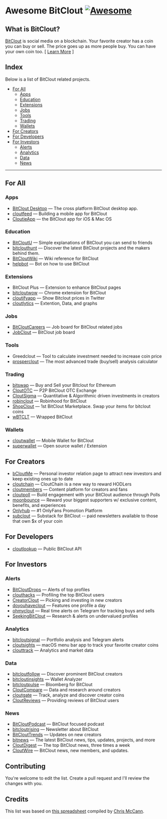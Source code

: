 # Awesome BitClout [![Awesome](https://cdn.rawgit.com/sindresorhus/awesome/d7305f38d29fed78fa85652e3a63e154dd8e8829/media/badge.svg)](https://github.com/barrymode)

## What is BitClout?
[BitClout](https://bitclout.com/) is social media on a blockchain. Your favorite creator has a coin you can buy or sell. The price
goes up as more people buy. You can have your own coin too. [ [Learn More](https://bitclout.com/one_pager.pdf) ]

## Index

Below is a list of BitClout related projects.

- [For All](#for-all)
    - [Apps](#apps)
    - [Education](#education)
    - [Extensions](#extensions)
    - [Jobs](#jobs)
    - [Tools](#tools)
    - [Trading](#trading)
    - [Wallets](#wallets)
- [For Creators](#for-creators)
- [For Developers](#for-developers)
- [For Investors](#for-investors)
    - [Alerts](#alerts)
    - [Analytics](#analytics)
    - [Data](#data)
    - [News](#news)

---

## For All

### Apps

* [BitClout Desktop](https://github.com/BarryMode/bitclout-desktop/releases) — The cross platform BitClout desktop app.
* [cloutfeed](https://bitclout.com/u/cloutfeed) — Building a mobile app for BitClout
* [CloutieApp](https://bitclout.com/u/CloutieApp) — the BitClout app for iOS & Mac OS

### Education

* [BitCloutU](https://bitclout.com/u/BitCloutU) — Simple explanations of BitClout you can send to friends
* [bitclouthunt](https://bitclout.com/u/bitclouthunt) — Discover the latest BitClout projects and the makers behind them.
* [BitCloutWiki](https://bitclout.com/u/BitCloutWiki) — Wiki reference for BitClout
* [helpbot](https://bitclout.com/u/helpbot) — Bot on how to use BitClout

### Extensions

* BitClout Plus — Extension to enhance BitClout pages
* [bitcloutwow](https://bitclout.com/u/bitcloutwow) — Chrome extension for BitClout
* [cloutifyapp](https://bitclout.com/u/cloutifyapp) — Show Bitclout prices in Twitter
* [cloutlytics](https://bitclout.com/u/cloutlytics) — Extention, Data, and graphs

### Jobs

* [BitCloutCareers](https://bitclout.com/u/BitCloutCareers) — Job board for BitClout related jobs
* [JobClout](https://bitclout.com/u/JobClout) — BitClout job board

### Tools

* Greedclout — Tool to calculate investment needed to increase coin price
* [prosperclout](https://bitclout.com/u/prosperclout) — The most advanced trade (buy/sell) analysis calculator

### Trading

* [bitswap](https://bitclout.com/u/bitswap) — Buy and Sell your Bitclout for Ethereum
* [CloutOTC](https://bitclout.com/u/CloutOTC) — P2P BitClout OTC Exchange
* [CloutSigma](https://bitclout.com/u/CloutSigma) — Quantitative & Algorithmic driven investments in creators
* [robinclout](https://bitclout.com/u/robinclout) — Robinhood for BitClout
* [ShopClout](https://bitclout.com/u/ShopClout) — 1st BitClout Marketplace. Swap your items for bitclout coins
* [wBTCLT](https://bitclout.com/u/wBTCLT) — Wrapped BitClout

### Wallets

* [cloutwallet](https://bitclout.com/u/cloutwallet) — Mobile Wallet for BitClout
* [superwallet](https://bitclout.com/u/superwallet) — Open source wallet / Extension

## For Creators

* [bCloutMe](https://bitclout.com/u/bCloutMe) — Personal investor relation page to attract new investors and keep existing ones up to date
* [cloutchain](https://bitclout.com/u/cloutchain) — CloutChain is a new way to reward HODLers
* [cloutmembers](https://bitclout.com/u/cloutmembers) — Content platform for creators and fans
* [cloutpoll](https://bitclout.com/u/cloutpoll) — Build engagement with your BitClout audience through Polls
* [moonbounce](https://bitclout.com/u/moonbounce) — Reward your biggest supporters w/ exclusive content, benefits, and experiences
* [Onlyhub](https://bitclout.com/u/Onlyhub) — #1 OnlyFans Promotion Platform
* [subclout](https://bitclout.com/u/subclout) — Substack for BitClout -- paid newsletters available to those that own $x of your coin

## For Developers

* [cloutlookup](https://bitclout.com/u/cloutlookup) — Public BitClout API

## For Investors

### Alerts

* [BitCloutDrops](https://bitclout.com/u/BitCloutDrops) — Alerts of top profiles
* [clouthacks](https://bitclout.com/u/clouthacks) — Profiling the top BitClout users
* [CreatorClout](https://bitclout.com/u/CreatorClout) — Picking and investing in new creators
* [doyouhaveclout](https://bitclout.com/u/doyouhaveclout) — Features one profile a day
* [ohmyclout](https://bitclout.com/u/ohmyclout) — Real time alerts on Telegram for tracking buys and sells
* [SeekingBitClout](https://bitclout.com/u/SeekingBitClout) — Research & alerts on undervalued profiles

### Analytics

* [bitcloutsignal](https://bitclout.com/u/bitcloutsignal) — Portfolio analysis and Telegram alerts
* [cloutsights](https://bitclout.com/u/cloutsights) — macOS menu bar app to track your favorite creator coins
* [clouttrack](https://bitclout.com/u/clouttrack) — Analytics and market data

### Data

* [bitcloutfollow](https://bitclout.com/u/bitcloutfollow) — Discover prominent BitClout creators
* [bitcloutinsights](https://bitclout.com/u/bitcloutinsights) — Wallet Analyzer
* [bitcloutpulse](https://bitclout.com/u/bitcloutpulse) — Bloomberg for BitClout
* [CloutCompare](https://bitclout.com/u/CloutCompare) — Data and research around creators
* [cloutgate](https://bitclout.com/u/cloutgate) — Track, analyze and discover creator coins
* [CloutReviews](https://bitclout.com/u/CloutReviews) — Providing reviews of BitClout users

### News

* [BitCloutPodcast](https://bitclout.com/u/BitCloutPodcast) — BitClout focused podcast
* [bitcloutrising](https://bitclout.com/u/bitcloutrising) — Newsletter about BitClout
* [BitCloutTrends](https://bitclout.com/u/BitCloutTrends) — Updates on new creators
* [bitnews](https://bitclout.com/u/bitnews/) — The latest BitClout news, tips, updates, projects, and more
* [CloutDigest](https://bitclout.com/u/CloutDigest) — The top BitClout news, three times a week
* [CloutWire](https://bitclout.com/u/CloutWire/) — BitClout news, new members, and updates.

## Contributing

You're welcome to edit the list. Create a pull request and I'll review the changes with you.

## Credits

This list was based on [this spreadsheet](https://docs.google.com/spreadsheets/d/1iEAZUoCavoj91Zc3OtESwVmTJ1th8ULMM6GeV9oLm1w) compiled by [Chris McCann](https://bitclout.com/u/mccannatron).
